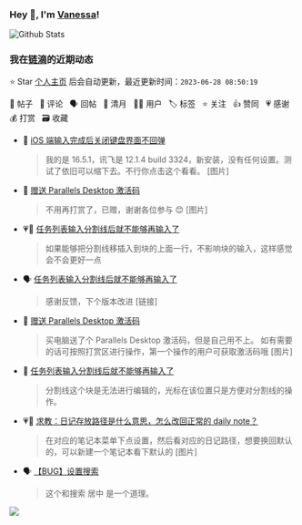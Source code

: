 ### Hey 👋, I'm [Vanessa](http://vanessa.b3log.org/)!

![Github Stats](https://github-readme-stats.vercel.app/api?username=Vanessa219&show_icons=true)

<!--events start -->

### 我在[链滴](https://ld246.com)的近期动态

⭐️ Star [个人主页](https://github.com/Vanessa219/Vanessa219) 后会自动更新，最近更新时间：`2023-06-28 08:50:19`

📝 帖子 &nbsp; 💬 评论 &nbsp; 🗣 回帖 &nbsp; 🌙 清月 &nbsp; 👨‍💻 用户 &nbsp; 🏷️ 标签 &nbsp; ⭐️ 关注 &nbsp; 👍 赞同 &nbsp; 💗 感谢 &nbsp; 💰 打赏 &nbsp; 🗃 收藏

* 💬 [iOS 端输入完成后关闭键盘界面不回弹](https://ld246.com/article/1687362107472/comment/1687877506782#comments)

  > 我的是 16.5.1，讯飞是 12.1.4 build 3324，新安装，没有任何设置。测试了依旧可以缩下去。不行你点击这个看看。 [图片]
* 💬 [赠送 Parallels Desktop 激活码](https://ld246.com/article/1687831240712/comment/1687876859413#comments)

  > 不用再打赏了，已赠，谢谢各位参与 😊 [图片]
* 💗💬 [任务列表输入分割线后就不能够再输入了](https://ld246.com/article/1687697297708/comment/1687821251531#comments)

  > 如果能够把分割线移插入到块的上面一行，不影响块的输入，这样感觉会不会更好一点
* 🗣 [任务列表输入分割线后就不能够再输入了](https://ld246.com/article/1687697297708/comment/1687821251531#comments)

  > 感谢反馈，下个版本改进 [链接]
* 📝 [赠送 Parallels Desktop 激活码](https://ld246.com/article/1687831240712)

  > 买电脑送了个 Parallels Desktop 激活码，但是自己用不上。 如有需要的话可按照打赏区进行操作，第一个操作的用户可获取激活码哦 [图片]
* 💬 [任务列表输入分割线后就不能够再输入了](https://ld246.com/article/1687697297708/comment/1687796451417#comments)

  > 分割线这个块是无法进行编辑的，光标在该位置只是方便对分割线的操作。
* 💗💬 [求教：日记存放路径是什么意思，怎么改回正常的 daily note？](https://ld246.com/article/1687668229768/comment/1687674172003#comments)

  > 在对应的笔记本菜单下点设置，然后看对应的日记路径，想要换回默认的，可以新建一个笔记本看下默认的 [图片]
* 🗣 [【BUG】设置搜索](https://ld246.com/article/1687330375058/comment/1687563082201#comments)

  > 这个和搜索 居中 是一个道理。


<!--events end -->

<a title="Hits" target="_blank" href="https://github.com/Vanessa219/Vanessa219"><img src="https://hits.b3log.org/Vanessa219/Vanessa219.svg"></a>

